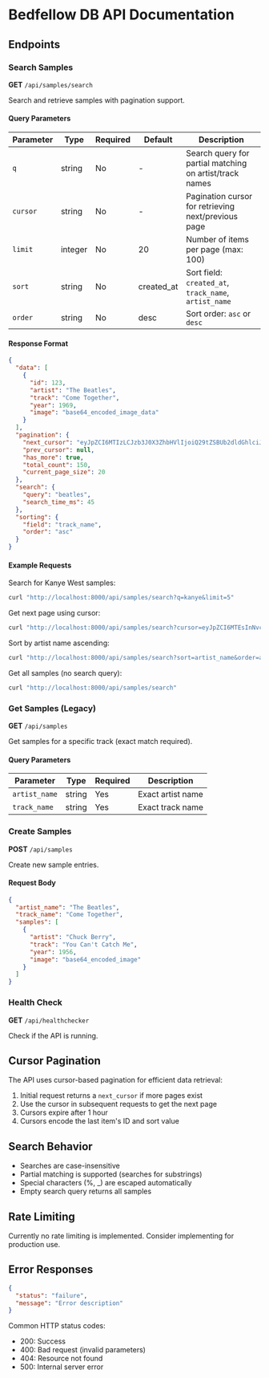 # Bedfellow DB API Documentation

## Endpoints

### Search Samples

**GET** `/api/samples/search`

Search and retrieve samples with pagination support.

#### Query Parameters

| Parameter | Type    | Required | Default    | Description                                             |
| --------- | ------- | -------- | ---------- | ------------------------------------------------------- |
| `q`       | string  | No       | -          | Search query for partial matching on artist/track names |
| `cursor`  | string  | No       | -          | Pagination cursor for retrieving next/previous page     |
| `limit`   | integer | No       | 20         | Number of items per page (max: 100)                     |
| `sort`    | string  | No       | created_at | Sort field: `created_at`, `track_name`, `artist_name`   |
| `order`   | string  | No       | desc       | Sort order: `asc` or `desc`                             |

#### Response Format

```json
{
  "data": [
    {
      "id": 123,
      "artist": "The Beatles",
      "track": "Come Together",
      "year": 1969,
      "image": "base64_encoded_image_data"
    }
  ],
  "pagination": {
    "next_cursor": "eyJpZCI6MTIzLCJzb3J0X3ZhbHVlIjoiQ29tZSBUb2dldGhlciJ9",
    "prev_cursor": null,
    "has_more": true,
    "total_count": 150,
    "current_page_size": 20
  },
  "search": {
    "query": "beatles",
    "search_time_ms": 45
  },
  "sorting": {
    "field": "track_name",
    "order": "asc"
  }
}
```

#### Example Requests

Search for Kanye West samples:

```bash
curl "http://localhost:8000/api/samples/search?q=kanye&limit=5"
```

Get next page using cursor:

```bash
curl "http://localhost:8000/api/samples/search?cursor=eyJpZCI6MTEsInNvcnRfdmFsdWUiOiIxMSIsInRpbWVzdGFtcCI6MTc1NzEzNDMyN30=&limit=5"
```

Sort by artist name ascending:

```bash
curl "http://localhost:8000/api/samples/search?sort=artist_name&order=asc&limit=5"
```

Get all samples (no search query):

```bash
curl "http://localhost:8000/api/samples/search"
```

### Get Samples (Legacy)

**GET** `/api/samples`

Get samples for a specific track (exact match required).

#### Query Parameters

| Parameter     | Type   | Required | Description       |
| ------------- | ------ | -------- | ----------------- |
| `artist_name` | string | Yes      | Exact artist name |
| `track_name`  | string | Yes      | Exact track name  |

### Create Samples

**POST** `/api/samples`

Create new sample entries.

#### Request Body

```json
{
  "artist_name": "The Beatles",
  "track_name": "Come Together",
  "samples": [
    {
      "artist": "Chuck Berry",
      "track": "You Can't Catch Me",
      "year": 1956,
      "image": "base64_encoded_image"
    }
  ]
}
```

### Health Check

**GET** `/api/healthchecker`

Check if the API is running.

## Cursor Pagination

The API uses cursor-based pagination for efficient data retrieval:

1. Initial request returns a `next_cursor` if more pages exist
2. Use the cursor in subsequent requests to get the next page
3. Cursors expire after 1 hour
4. Cursors encode the last item's ID and sort value

## Search Behavior

- Searches are case-insensitive
- Partial matching is supported (searches for substrings)
- Special characters (%, \_) are escaped automatically
- Empty search query returns all samples

## Rate Limiting

Currently no rate limiting is implemented. Consider implementing for production use.

## Error Responses

```json
{
  "status": "failure",
  "message": "Error description"
}
```

Common HTTP status codes:

- 200: Success
- 400: Bad request (invalid parameters)
- 404: Resource not found
- 500: Internal server error
